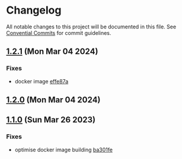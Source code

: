 # Changelog

All notable changes to this project will be documented in this file. See [Convential Commits](https://www.conventionalcommits.org/en/v1.0.0/#specification) for commit guidelines.

## [1.2.1](https://github.com/julusian/grafana-npm-versions/compare/v1.2.0...v1.2.1) (Mon Mar 04 2024)

### Fixes

- docker image [effe87a](https://github.com/julusian/grafana-npm-versions/commit/effe87a07dcce0a954e7e579d1088eed9183f705)

## [1.2.0](https://github.com/julusian/grafana-npm-versions/compare/v1.1.0...v1.2.0) (Mon Mar 04 2024)

## [1.1.0](https://github.com/julusian/grafana-npm-versions/compare/v1.0.0...v1.1.0) (Sun Mar 26 2023)

### Fixes

- optimise docker image building [ba301fe](https://github.com/julusian/grafana-npm-versions/commit/ba301fe416e6836a6866f0870166b49cffa0bc81)
